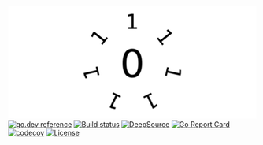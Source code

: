 [![k0s](cover.png)](https://k0s.io)
[![go.dev reference](https://img.shields.io/badge/go.dev-reference-007d9c?logo=go&logoColor=white)](https://pkg.go.dev/k0s.io/k0s?tab=doc)
[![Build status](https://badge.buildkite.com/f3f7346665b5f0ed5f49503300bddc4ca02bb5b88ba081ed46.svg)](https://buildkite.com/conntroll/conntroll)
[![DeepSource](https://static.deepsource.io/deepsource-badge-light-mini.svg)](https://deepsource.io/gh/btwiuse/k0s/?ref=repository-badge)
[![Go Report Card](https://goreportcard.com/badge/github.com/btwiuse/k0s)](https://goreportcard.com/report/github.com/btwiuse/k0s)
[![codecov](https://codecov.io/gh/btwiuse/k0s/branch/master/graph/badge.svg)](https://codecov.io/gh/btwiuse/k0s)
[![License](https://img.shields.io/github/license/btwiuse/k0s?color=%23000&style=flat-round)](https://github.com/btwiuse/k0s/blob/master/LICENSE)
